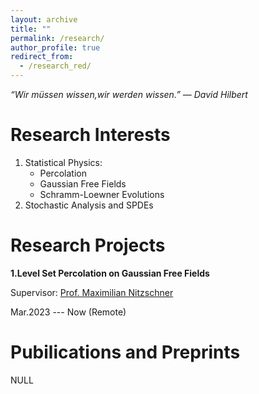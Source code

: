 ```yaml
---
layout: archive
title: ""
permalink: /research/
author_profile: true
redirect_from: 
  - /research_red/
---
```


*“Wir müssen wissen,wir werden wissen.” ― David Hilbert*

# Research Interests

1. Statistical Physics:
   - Percolation
   - Gaussian Free Fields
   - Schramm-Loewner Evolutions
2. Stochastic Analysis and SPDEs

# Research Projects

**1.Level Set Percolation on Gaussian Free Fields**

Supervisor: [Prof. Maximilian Nitzschner](https://cims.nyu.edu/~mn2977/)

Mar.2023 --- Now (Remote)


# Pubilications and Preprints
NULL
